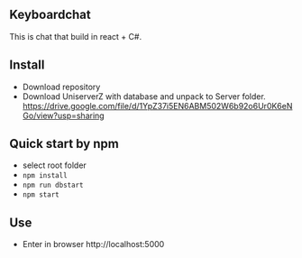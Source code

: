 ## Keyboardchat
This is chat that build in react + C#.

## Install
* Download repository
* Download UniserverZ with database and unpack to Server folder.
https://drive.google.com/file/d/1YpZ37i5EN6ABM502W6b92o6Ur0K6eNGo/view?usp=sharing

## Quick start by npm
* select root folder
* ``` npm install ```
* ``` npm run dbstart ```
* ``` npm start ```

## Use
* Enter in browser http://localhost:5000
